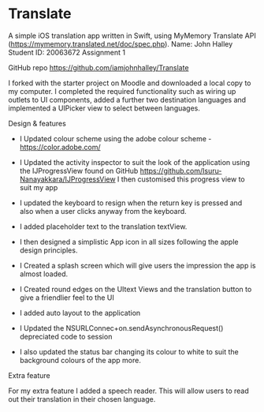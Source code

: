 # Translate
A simple iOS translation app written in Swift, using MyMemory Translate API (https://mymemory.translated.net/doc/spec.php).
Name: John Halley
Student ID: 20063672
Assignment 1

GitHub repo https://github.com/iamjohnhalley/Translate


I forked with the starter project on Moodle and downloaded a local copy to my computer. I completed the required functionality such as wiring up outlets to UI components, added a further two destination languages and implemented a UIPicker view to select between languages. 

Design & features

-	I Updated colour scheme using the adobe colour scheme - https://color.adobe.com/
-	I Updated the activity inspector to suit the look of the application using the IJProgressView found on GitHub https://github.com/Isuru-Nanayakkara/IJProgressView 
I  then customised this progress view to suit my app
-	I updated the keyboard to resign when the return key is pressed and also when a user clicks anyway from the keyboard. 

-	I added placeholder text to the translation textView.

-	I then designed a simplistic App icon in all sizes following the apple design principles.
-	I Created a splash screen which will give users the impression the app is almost loaded.
-	I Created round edges on the UItext Views and the translation button to give a friendlier feel to the UI
-	I added auto layout to the application 
-	I Updated the NSURLConnec+on.sendAsynchronousRequest() depreciated code to session
- 	I also updated the status bar changing its colour to white to suit the background colours of the app more.



Extra feature

For my extra feature I added a speech reader.  This will allow users to read out their translation in their chosen language.








